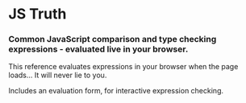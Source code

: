 # JS Truth
### Common JavaScript comparison and type checking expressions - evaluated live in your browser.

This reference evaluates expressions in your browser when the page loads...
It will never lie to you.

Includes an evaluation form, for interactive expression checking.
